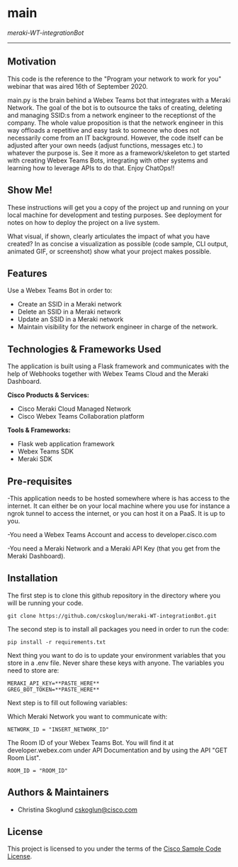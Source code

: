 # main

*meraki-WT-integrationBot*

---

## Motivation

This code is the reference to the "Program your network to work for you" webinar that was aired 16th of September 2020.  

main.py is the brain behind a Webex Teams bot that integrates with a Meraki Network. The goal of the bot is to outsource the taks of creating, deleting and managing SSID:s from a network engineer to the receptionst of the company. The whole value proposition is that the network engineer in this way offloads a repetitive and easy task to someone who does not necessarily come from an IT background. However, the code itself can be adjusted after your own needs (adjust functions, messages etc.) to whatever the purpose is. See it more as a framework/skeleton to get started with creating Webex Teams Bots, integrating with other systems and learning how to leverage APIs to do that. Enjoy ChatOps!! 

## Show Me!

These instructions will get you a copy of the project up and running on your local machine for development and testing purposes. See deployment for notes on how to deploy the project on a live system.


What visual, if shown, clearly articulates the impact of what you have created?  In as concise a visualization as possible (code sample, CLI output, animated GIF, or screenshot) show what your project makes possible.

## Features

Use a Webex Teams Bot in order to: 

- Create an SSID in a Meraki network
- Delete an SSID in a Meraki network
- Update an SSID in a Meraki network
- Maintain visibility for the network engineer in charge of the network. 

## Technologies & Frameworks Used

The application is built using a Flask framework and communicates with the help of Webhooks together with Webex Teams Cloud and the Meraki Dashboard. 

**Cisco Products & Services:**

- Cisco Meraki Cloud Managed Network
- Cisco Webex Teams Collaboration platform

**Tools & Frameworks:**

- Flask web application framework
- Webex Teams SDK
- Meraki SDK

## Pre-requisites

-This application needs to be hosted somewhere where is has access to the internet. It can either be on your local machine where you use for instance a ngrok tunnel to access the internet, or you can host it on a PaaS. It is up to you.

-You need a Webex Teams Account and access to developer.cisco.com

-You need a Meraki Network and a Meraki API Key (that you get from the Meraki Dashboard).

## Installation

The first step is to clone this github repository in the directory where you will be running your code. 

```
git clone https://github.com/cskoglun/meraki-WT-integrationBot.git
```
The second step is to install all packages you need in order to run the code: 
```
pip install -r requirements.txt
```
Next thing you want to do is to update your environment variables that you store in a .env file. Never share these keys with anyone. The variables you need to store are: 

```
MERAKI_API_KEY=**PASTE_HERE**
GREG_BOT_TOKEN=**PASTE_HERE**
```
Next step is to fill out following variables: 

Which Meraki Network you want to communicate with: 
```
NETWORK_ID = "INSERT_NETWORK_ID" 
```

The Room ID of your Webex Teams Bot. You will find it at developer.webex.com under API Documentation and by using the API "GET Room List". 
```
ROOM_ID = "ROOM_ID"
```
## Authors & Maintainers

- Christina Skoglund <cskoglun@cisco.com>

## License

This project is licensed to you under the terms of the [Cisco Sample
Code License](./LICENSE).
